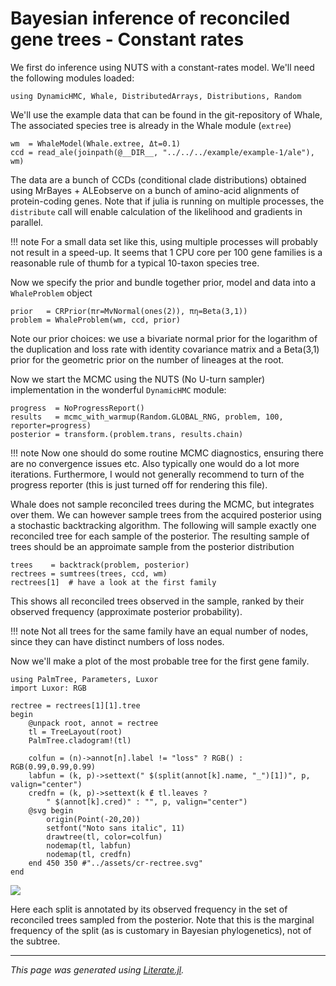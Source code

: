 
# Bayesian inference of reconciled gene trees - Constant rates

We first do inference using NUTS with a constant-rates model. We'll need the
following modules loaded:

```@example rectree
using DynamicHMC, Whale, DistributedArrays, Distributions, Random
```

We'll use the example data that can be found in the git-repository of Whale,
The associated species tree is already in the Whale module (`extree`)

```@example rectree
wm  = WhaleModel(Whale.extree, Δt=0.1)
ccd = read_ale(joinpath(@__DIR__, "../../../example/example-1/ale"), wm)
```

The data are a bunch of CCDs (conditional clade distributions) obtained using
MrBayes + ALEobserve on a bunch of amino-acid alignments of protein-coding
genes. Note that if julia is running on multiple processes, the `distribute`
call will enable calculation of the likelihood and gradients in parallel.

!!! note
    For a small data set like this, using multiple processes will probably not
    result in a speed-up. It seems that 1 CPU core per 100 gene families is a
    reasonable rule of thumb for a typical 10-taxon species tree.

Now we specify the prior and bundle together prior, model and data into a
`WhaleProblem` object

```@example rectree
prior   = CRPrior(πr=MvNormal(ones(2)), πη=Beta(3,1))
problem = WhaleProblem(wm, ccd, prior)
```

Note our prior choices: we use a bivariate normal prior for the logarithm
of the duplication and loss rate with identity covariance matrix and a
Beta(3,1) prior for the geometric prior on the number of lineages at the root.

Now we start the MCMC using the NUTS (No U-turn sampler) implementation in
the wonderful `DynamicHMC` module:

```@example rectree
progress  = NoProgressReport()
results   = mcmc_with_warmup(Random.GLOBAL_RNG, problem, 100, reporter=progress)
posterior = transform.(problem.trans, results.chain)
```

!!! note
    Now one should do some routine MCMC diagnostics, ensuring there
    are no convergence issues etc. Also typically one would do a lot more
    iterations. Furthermore, I would not generally recommend to turn of the
    progress reporter (this is just turned off for rendering this file).

Whale does not sample reconciled trees during the MCMC, but integrates over
them. We can however sample trees from the acquired posterior using a
stochastic backtracking algorithm. The following will sample exactly one
reconciled tree for each sample of the posterior. The resulting sample of
trees should be an approimate sample from the posterior distribution

```@example rectree
trees    = backtrack(problem, posterior)
rectrees = sumtrees(trees, ccd, wm)
rectrees[1]  # have a look at the first family
```

This shows all reconciled trees observed in the sample, ranked by their
observed frequency (approximate posterior probability).

!!! note
    Not all trees for the same family have an equal number of nodes, since they
    can have distinct numbers of loss nodes.

Now we'll make a plot of the most probable tree for the first gene family.

```@example rectree
using PalmTree, Parameters, Luxor
import Luxor: RGB

rectree = rectrees[1][1].tree
begin
    @unpack root, annot = rectree
    tl = TreeLayout(root)
    PalmTree.cladogram!(tl)

    colfun = (n)->annot[n].label != "loss" ? RGB() : RGB(0.99,0.99,0.99)
    labfun = (k, p)->settext(" $(split(annot[k].name, "_")[1])", p, valign="center")
    credfn = (k, p)->settext(k ∉ tl.leaves ?
        " $(annot[k].cred)" : "", p, valign="center")
    @svg begin
        origin(Point(-20,20))
        setfont("Noto sans italic", 11)
        drawtree(tl, color=colfun)
        nodemap(tl, labfun)
        nodemap(tl, credfn)
    end 450 350 #"../assets/cr-rectree.svg"
end
```

![](../assets/cr-rectree.svg)

Here each split is annotated by its observed frequency in the set of
reconciled trees sampled from the posterior. Note that this is the marginal
frequency of the split (as is customary in Bayesian phylogenetics), not of
the subtree.

---

*This page was generated using [Literate.jl](https://github.com/fredrikekre/Literate.jl).*

